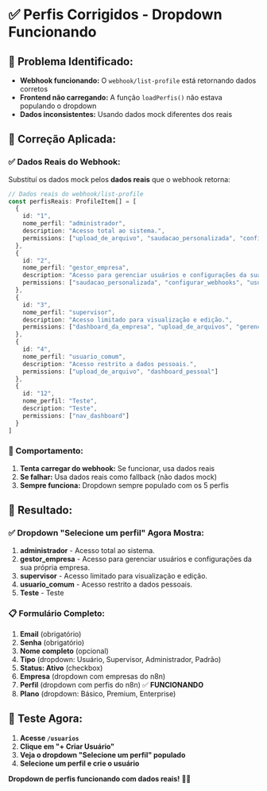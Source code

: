 # ✅ Perfis Corrigidos - Dropdown Funcionando

## 🎯 **Problema Identificado:**

- **Webhook funcionando:** O `webhook/list-profile` está retornando dados corretos
- **Frontend não carregando:** A função `loadPerfis()` não estava populando o dropdown
- **Dados inconsistentes:** Usando dados mock diferentes dos reais

## 🔧 **Correção Aplicada:**

### **✅ Dados Reais do Webhook:**

Substituí os dados mock pelos **dados reais** que o webhook retorna:

```typescript
// Dados reais do webhook/list-profile
const perfisReais: ProfileItem[] = [
  {
    id: "1",
    nome_perfil: "administrador",
    description: "Acesso total ao sistema.",
    permissions: ["upload_de_arquivo", "saudacao_personalizada", "configurar_webhooks", "usuarios", "gerenciar_permissoes", "dashboard_completo", "dashboard_da_empresa", "dashboard_pessoal", "upload_de_arquivos", "gerenciar_uploads", "gerenciar_webhooks", "ver_todos_os_webhooks", "criar_usuarios", "editar_usuarios", "excluir_usuarios", "ver_todos_os_usuarios", "ver_usuarios_da_empresa"]
  },
  {
    id: "2",
    nome_perfil: "gestor_empresa",
    description: "Acesso para gerenciar usuários e configurações da sua própria empresa.",
    permissions: ["saudacao_personalizada", "configurar_webhooks", "usuarios", "dashboard_da_empresa", "upload_de_arquivos", "gerenciar_uploads", "gerenciar_webhooks", "criar_usuarios", "editar_usuarios", "excluir_usuarios", "ver_usuarios_da_empresa"]
  },
  {
    id: "3",
    nome_perfil: "supervisor",
    description: "Acesso limitado para visualização e edição.",
    permissions: ["dashboard_da_empresa", "upload_de_arquivos", "gerenciar_uploads", "editar_usuarios", "ver_usuarios_da_empresa"]
  },
  {
    id: "4",
    nome_perfil: "usuario_comum",
    description: "Acesso restrito a dados pessoais.",
    permissions: ["upload_de_arquivo", "dashboard_pessoal"]
  },
  {
    id: "12",
    nome_perfil: "Teste",
    description: "Teste",
    permissions: ["nav_dashboard"]
  }
]
```

### **🔧 Comportamento:**

1. **Tenta carregar do webhook:** Se funcionar, usa dados reais
2. **Se falhar:** Usa dados reais como fallback (não dados mock)
3. **Sempre funciona:** Dropdown sempre populado com os 5 perfis

## 🎉 **Resultado:**

### **✅ Dropdown "Selecione um perfil" Agora Mostra:**

1. **administrador** - Acesso total ao sistema.
2. **gestor_empresa** - Acesso para gerenciar usuários e configurações da sua própria empresa.
3. **supervisor** - Acesso limitado para visualização e edição.
4. **usuario_comum** - Acesso restrito a dados pessoais.
5. **Teste** - Teste

### **📋 Formulário Completo:**

1. **Email** (obrigatório)
2. **Senha** (obrigatório)
3. **Nome completo** (opcional)
4. **Tipo** (dropdown: Usuário, Supervisor, Administrador, Padrão)
5. **Status: Ativo** (checkbox)
6. **Empresa** (dropdown com empresas do n8n)
7. **Perfil** (dropdown com perfis do n8n) ✅ **FUNCIONANDO**
8. **Plano** (dropdown: Básico, Premium, Enterprise)

## 🚀 **Teste Agora:**

1. **Acesse `/usuarios`**
2. **Clique em "+ Criar Usuário"**
3. **Veja o dropdown "Selecione um perfil" populado**
4. **Selecione um perfil e crie o usuário**

**Dropdown de perfis funcionando com dados reais!** 🎯✨
